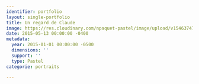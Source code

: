 ```yaml
---
identifier: portfolio
layout: single-portfolio
title: Un regard de Claude
image: https://res.cloudinary.com/npaquet-pastel/image/upload/v1546374760/Un-regard-de-Claude-pastel-45-X-35-cm-2015.jpg
date: 2015-05-13 00:00:00 -0400
metadata:
  year: 2015-01-01 00:00:00 -0500
  dimensions: ''
  support: ''
  type: Pastel
categorie: portraits

---
```

